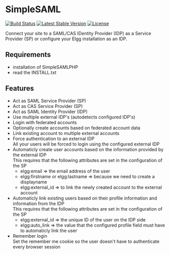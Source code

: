 SimpleSAML
==========

[![Build Status](https://scrutinizer-ci.com/g/ColdTrick/simplesaml/badges/build.png?b=master)](https://scrutinizer-ci.com/g/ColdTrick/simplesaml/build-status/master)
[![Latest Stable Version](https://poser.pugx.org/coldtrick/simplesaml/v/stable.svg)](https://packagist.org/packages/coldtrick/simplesaml)
[![License](https://poser.pugx.org/coldtrick/simplesaml/license.svg)](https://packagist.org/packages/coldtrick/simplesaml)

Connect your site to a SAML/CAS IDentity Provider (IDP) as a Service Provider (SP) or configure your Elgg installation as an IDP.

Requirements
------------ 

- installation of SimpleSAMLPHP
- read the INSTALL.txt

Features
-------- 

- Act as SAML Service Provider (SP)
- Act as CAS Service Provider (SP)
- Act as SAML Identity Provider (IDP)
- Use multiple external IDP's (autodetects configured IDP's)
- Login with federated accounts
- Optionally create accounts based on federated account data
- Link existing account to multiple external accounts 
- Force authentication to an external IDP  
	All your users will be forced to login using the configured external IDP
- Automaticly create user accounts based on the information provided by the external IDP  
	This requires that the following attributes are set in the configuration of the SP
	- elgg:email => the email address of the user
	- elgg:firstname or elgg:lastname => because we need to create a displayname
	- elgg:external_id => to link the newly created account to the external account
- Automaticly link existing users based on their profile information and information from the IDP  
	This requires that the following attributes are set in the configuration of the SP
	- elgg:external_id => the unique ID of the user on the IDP side
	- elgg:auto_link => the value that the configured profile field must have to automaticly link the user
- Remember login  
	Set the remember me cookie so the user doesn't have to authenticate every browser session
